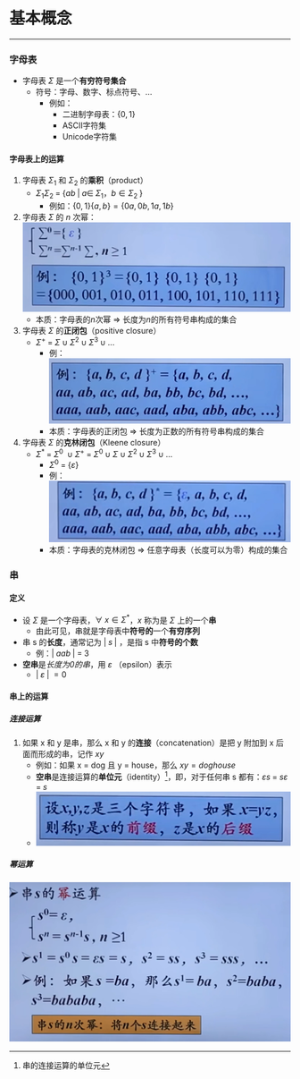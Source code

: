 # 基本概念

---

### 字母表

- 字母表 $\Sigma$ 是一个**有穷符号集合**
	- 符号：字母、数字、标点符号、...
		- 例如：
			- 二进制字母表：$\{0, 1\}$
			- ASCII字符集
			- Unicode字符集
#### 字母表上的运算

1. 字母表 $\Sigma_1$ 和 $\Sigma_2$ 的**乘积**（product）
	- $\Sigma_1 \Sigma_2 \; = \; \{ab\;|\;a \in \; \Sigma_1，b \in \Sigma_2 \; \}$ 
		- 例如：$\{0,1\}\{a,b\}=\{0a,0b,1a,1b\}$ 
2. 字母表 $\Sigma$ 的 $n$ 次幂：![](assets/Pasted%20image%2020241028191856.png)
	- 本质：字母表的$n$次幂 $\Rightarrow$ 长度为$n$的所有符号串构成的集合
3. 字母表 $\Sigma$ 的**正闭包**（positive closure）
	-  $\Sigma^+ \; = \; \Sigma \; \cup \; \Sigma^2 \; \cup \;\Sigma^3 \; \cup \; ...$
		- 例：![](assets/Pasted%20image%2020241028192930.png)
		- 本质：字母表的正闭包 $\Rightarrow$ 长度为正数的所有符号串构成的集合
4. 字母表 $\Sigma$ 的**克林闭包**（Kleene closure）
	- $\Sigma^* \; =\;\Sigma^0 \; \cup \Sigma^+ \; = \; \Sigma^0 \; \cup \; \Sigma \; \cup \; \Sigma^2 \; \cup \;\Sigma^3 \; \cup \; ...$ 
		- $\Sigma^0 \; = \; \{\varepsilon \}$ 
		- 例：![](assets/Pasted%20image%2020241028193421.png)
		- 本质：字母表的克林闭包 $\Rightarrow$ 任意字母表（长度可以为零）构成的集合
### 串
#### 定义

- 设 $\Sigma$ 是一个字母表，$\forall\; x \in \Sigma^*$，$x$ 称为是 $\Sigma$ 上的一个**串**
	- 由此可见，串就是字母表中**符号的**一个**有穷序列**
- 串 s 的**长度**，通常记为 $|\; s \; |$ ，是指 s 中**符号的个数**
	- 例：$|\; aab \; |\; =\; 3$ 
- **空串**是*长度为0的串*，用 $\varepsilon$ （epsilon）表示
	- $|\; \varepsilon \; |\; = 0 \;$
#### 串上的运算
##### 连接运算

1. 如果 x 和 y 是串，那么 x 和 y 的**连接**（concatenation）是把 y 附加到 x 后面而形成的串，记作 $xy$
	- 例如：如果 x = dog 且 y = house，那么 $xy = doghouse$
	- **空串**是连接运算的**单位元**（identity）[^1]，即，对于任何串 s 都有：$\varepsilon s \; = \; s\varepsilon \; = \; s$ 
	- ![](assets/Pasted%20image%2020241028195341.png)
##### 幂运算

![](assets/Pasted%20image%2020241028195655.png)



[^1]: 串的连接运算的单位元